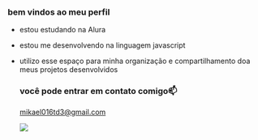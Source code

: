 ### bem vindos ao meu perfil

- estou estudando na Alura
- estou me desenvolvendo na linguagem javascript
- utilizo esse espaço para minha organização e compartilhamento doa meus projetos desenvolvidos

  ### você pode entrar em contato comigo📫

  mikael016td3@gmail.com

  ![](https://tenor.com/pt-BR/view/revving-engine-dante-jason-momoa-fast-x-let's-do-this-gif-3219902371022247371)
